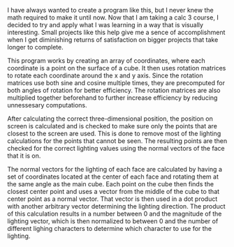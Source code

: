 I have always wanted to create a program like this, but I never knew the math required to make it until now. Now that I am taking a calc 3 course, I decided to try and apply what I was learning in a way that is visually interesting. Small projects like this help give me a sence of accomplishment when I get diminishing returns of satisfaction on bigger projects that take longer to complete.


This program works by creating an array of coordinates, where each coordinate is a point on the surface of a cube. It then uses rotation matrices to rotate each coordinate around the x and y axis. Since the rotation matrices use both sine and cosine multiple times, they are precomputed for both angles of rotation for better efficiency. The rotation matrices are also multiplied together beforehand to further increase efficiency by reducing unnessesary computations.

After calculating the correct three-dimensional position, the position on screen is calculated and is checked to make sure only the points that are closest to the screen are used. This is done to remove most of the lighting calculations for the points that cannot be seen. The resulting points are then checked for the correct lighting values using the normal vectors of the face that it is on.

The normal vectors for the lighting of each face are calculated by having a set of coordinates located at the center of each face and rotating them at the same angle as the main cube. Each point on the cube then finds the closest center point and uses a vector from the middle of the cube to that center point as a normal vector. That vector is then used in a dot product with another arbitrary vector determining the lighting direction. The product of this calculation results in a number between 0 and the magnitude of the lighting vector, which is then normalized to between 0 and the number of different lighing characters to determine which character to use for the lighting.
